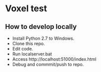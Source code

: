 # Voxel test

## How to develop locally

* Install Python 2.7 to Windows.
* Clone this repo.
* Edit code.
* Run localserver.bat
* Access http://localhost:51000/index.html
* Debug and commmit/push to repo.
